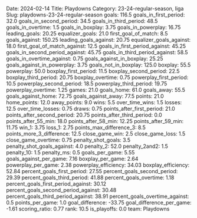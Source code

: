 Date: 2024-02-14
Title: Playdowns
Category: 23-24-regular-season, liga
Slug: playdowns-23-24-regular-season
goals: 116.5
goals_in_first_period: 32.0
goals_in_second_period: 34.5
goals_in_third_period: 48.5
goals_in_overtime: 1.5
goals_in_boxplay: 3.75
goals_in_powerplay: 16.75
leading_goals: 20.25
equalizer_goals: 21.0
first_goal_of_match: 8.5
goals_against: 150.25
leading_goals_against: 20.75
equalizer_goals_against: 18.0
first_goal_of_match_against: 12.5
goals_in_first_period_against: 45.25
goals_in_second_period_against: 45.75
goals_in_third_period_against: 58.5
goals_in_overtime_against: 0.75
goals_against_in_boxplay: 25.25
goals_against_in_powerplay: 3.75
goals_not_in_boxplay: 125.0
boxplay: 55.5
powerplay: 50.0
boxplay_first_period: 11.5
boxplay_second_period: 22.5
boxplay_third_period: 20.75
boxplay_overtime: 0.75
powerplay_first_period: 10.5
powerplay_second_period: 18.5
powerplay_third_period: 19.75
powerplay_overtime: 1.25
games: 21.0
goals_home: 61.0
goals_away: 55.5
goals_against_home: 72.75
goals_against_away: 77.5
points: 21.0
home_points: 12.0
away_points: 9.0
wins: 5.5
over_time_wins: 1.5
losses: 12.5
over_time_losses: 0.75
draws: 0.75
points_after_first_period: 21.0
points_after_second_period: 20.75
points_after_third_period: 0.0
points_after_55_min: 18.0
points_after_58_min: 12.25
points_after_59_min: 11.75
win_1: 3.75
loss_1: 2.75
points_max_difference_3: 8.5
points_more_3_difference: 12.5
close_game_win: 2.5
close_game_loss: 1.5
close_game_overtime: 0.75
penalty_shot_goals: 3.5
penalty_shot_goals_against: 4.0
penalty_2: 52.0
penalty_2and2: 1.5
penalty_10: 1.5
penalty_ms: 0.5
goals_per_game: 5.55
goals_against_per_game: 7.16
boxplay_per_game: 2.64
powerplay_per_game: 2.38
powerplay_efficiency: 34.03
boxplay_efficiency: 52.84
percent_goals_first_period: 27.55
percent_goals_second_period: 29.39
percent_goals_third_period: 41.88
percent_goals_overtime: 1.18
percent_goals_first_period_against: 30.12
percent_goals_second_period_against: 30.48
percent_goals_third_period_against: 38.91
percent_goals_overtime_against: 0.5
points_per_game: 1.0
goal_difference: -33.75
goal_difference_per_game: -1.61
scoring_ratio: 0.77
rank: 10.5
is_playoffs: 0.0
team: Playdowns
